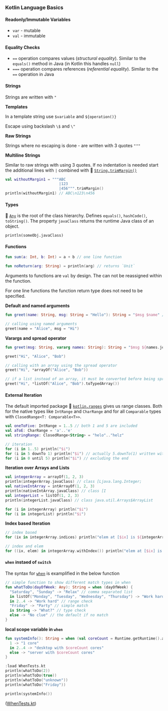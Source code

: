 ### Kotlin Language Basics

#### Readonly/Immutable Variables

* `var` - mutable
* `val` - immutable

#### Equality Checks

* `==` operation compares values (*structural equality*). Similar to the `equals()` method in Java (in Kotlin this handles `null`)
* `===` operation compares references (*referential equality*). Similar to the `==` operation in Java

#### Strings

Strings are written with `"`

**Templates**

In a template string use `$variable` and `${operation()}`

Escape using backslash `\$` and `\"`

**Raw Strings**

Strings where no escaping is done - are written with 3 quotes `"""`

**Multiline Strings**

Similar to raw strings with using 3 quotes. If no indentation is needed start the additional lines with `|` combined with 🔗 [`String.trimMargin()`](https://kotlinlang.org/api/latest/jvm/stdlib/kotlin.text/trim-margin.html)

```kotlin
val withoutMargin1 = """ABC
                        |123
                        |456""".trimMargin()
println(withoutMargin1) // ABC\n123\n456
```

#### Types

🔗 [`Any`](https://kotlinlang.org/api/latest/jvm/stdlib/kotlin/-any/) is the root of the class hierarchy. Defines `equals()`, `hashCode()`, `toString()`. The property `javaClass` returns the runtime Java class of an object.

`println(someObj.javaClass)`

#### Functions

```kotlin
fun sum(a: Int, b: Int) = a + b // one line function

fun noReturn(arg: String) = println(arg) // returns `Unit`
```

Arguments to functions are `val` by design. The can not be reassigned within the function.

For one line functions the function return type does not need to be specified.

**Default and named arguments**

```kotlin
fun greet(name: String, msg: String = "Hello"): String = "$msg $name" // default arguments

// calling using named arguments
greet(name = "Alice", msg = "Hi")
```

**Varargs and spread operator**

```kotlin
fun greet(msg: String, vararg names: String): String = "$msg ${names.joinToString(",")}" // names will be an array

greet("Hi", "Alice", "Bob")

// calling with an array using the spread operator
greet("Hi", *arrayOf("Alice", "Bob"))

// if a list instead of an array, it must be converted before being spread
greet("Hi", *listOf("Alice", "Bob").toTypedArray())
```

#### External Iteration

The default imported package 🔗 [`kotlin.ranges`](https://kotlinlang.org/api/latest/jvm/stdlib/kotlin.ranges/) gives us range classes. Both for the native types like `IntRange` and `CharRange` and for all `Comparable` types with `ClosedRange<T: Comparable<T>>`.

```kotlin
val oneToFive: IntRange = 1..5 // both 1 and 5 are included
val aToE: CharRange = 'a'..'e'
val stringRange: ClosedRange<String> = "helo".."helz"

// iteration
for (i in 1..5) println("$i")
for (i in 5 downTo 1) println("$i") // actually 5.downTo(1) written with infix notation (skipping parenthesis)
for (i in 0 until 5) println("$i") // excluding the end
```

**Iteration over Arrays and Lists**

```kotlin
val integerArray = arrayOf(1, 2, 3)
println(integerArray.javaClass) // class [Ljava.lang.Integer;
val nativeIntArray = intArrayOf(1, 2, 3)
println(nativeIntArray.javaClass) // class [I
val integerList = listOf(1, 2, 3)
println(integerList.javaClass) // class java.util.Arrays$ArrayList

for (i in integerArray) println("$i")
for (i in integerList) println("$i")
```

**Index based Iteration**

```kotlin
// index based
for (ix in integerArray.indices) println("elem at [$ix] is ${integerArray[ix]}")

// index and elem
for ((ix, elem) in integerArray.withIndex()) println("elem at [$ix] is $elem")
```

#### `when` instaed of `switch`

The syntax for [`when`](https://kotlinlang.org/docs/control-flow.html#when-expression) is examplified in the below function

```kotlin
// simple function to show different match types in when
fun whatToDo(dayOfWeek: Any): String = when (dayOfWeek) {
  "Saturday", "Sunday" -> "Relax" // comma separated list
  in listOf("Monday", "Tuesday", "Wednesday", "Thursday") -> "Work hard" // list check
  in 2..4 -> "Work hard" // range check
  "Friday" -> "Party" // simple match
  is String -> "What?" // type check
  else -> "No clue" // the default if no match
}
```

**local scope variable in `when`**

```kotlin
fun systemInfo(): String = when (val coreCount = Runtime.getRuntime().availableProcessors()) {
  1 -> "1 core"
  in 2..4 -> "desktop with $coreCount cores"
  else -> "server with $coreCount cores"
}
```

```kotlin
:load WhenTests.kt
println(whatToDo(2))
println(whatToDo(true))
println(whatToDo("unknown"))
println(whatToDo("Friday"))

println(systemInfo())
```
([WhenTests.kt](./WhenTests.kt))
